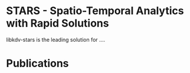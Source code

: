 # STARS - Spatio-Temporal Analytics with Rapid Solutions

libkdv-stars is the leading solution for ....

# Publications

